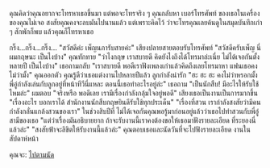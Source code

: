 คุณคิดว่าคุณอยากจะโทรหาเธอขึ้นมา แต่พอจะโทรจริง ๆ คุณกลับหา
เบอร์โทรศัพท์
ของเธอในเครื่องของคุณไม่เจอ สงสัยคุณคงจะลบมันไปนานแล้ว แต่เพราะคิดไว้
ว่าจะโทรคุณเลยค้นดูในสมุดบันทึกเก่า ๆ สักพักก็พบ แล้วคุณก็โทรหาเธอ

กริ๊ง...กริ๊ง...กริ๊ง...
"สวัสดีค่ะ เพ็ญนภารับสายค่ะ" เสียงปลายสายตอบรับโทรศัพท์
"สวัสดีครับเพ็ญ นี่ผมกฤษนะ เป็นไงบ้าง" คุณทักทาย
"ว่าไงกฤษ เราสบายดี คิดยังไงถึงได้โทรมาล่ะเนี่ย ไม่ได้เจอกันตั้งหลายปี เป็นไงบ้าง" 
เธอถามกลับ
"เราสบายดี พอดีเราฟังเพลงเก่าแล้วคิดถึงเลยโทรมาหา แฟนเธอคงไม่ว่ามั้ง" 
คุณออกตัว คุณรู้ดีว่าเธอแต่งงานไปหลายปีแล้ว ลูกกำลังน่ารัก
"ฮะ ฮะ ฮะ คงไม่ว่าหรอกมั้ง พี่อู๋กำลังเล่นกับลูกอยู่ที่หน้าทีวีนี่แหละ 
ตอนนี้เธอทำอะไรอยู่ล่ะ" เธอถาม
"เป็นนักสืบ! มีอะไรให้รับใช้ไหมล่ะ" ผมตอบ
"จริงหรือ พอดีเลย เรามีเรื่องกำลังกลุ้มใจอยู่พอดี" เสียงเธอเป็นงานเป็นการมากขึ้น
"เรื่องอะไร บอกเราได้ สำนักงานนักสืบกฤษยินดีรับใช้ทุกประเด็น"
"เรื่องที่สวน เรากำลังสงสัยว่ามีคนกำลังกลั่นแกล้งสวนของเรา" ในช่วงสิบปีที่
ไม่ได้เจอกันคุณพอรู้มาก่อนอยู่แล้วว่าเธอไปทำสวนกับพี่อู๋สามีของเธอ
"แต่ว่าเรื่องมันอธิบายยาก ถ้าจะรับงานนี้เราคงต้องขอให้เธอมาฟังรายละเอียด
ที่ระยองนี่แล้วล่ะ" 
"สงสัยฟ้าจะลิขิตให้รับงานนี้แล้วล่ะ" คุณตอบเธอและนัดวันที่จะไปฟังรายละเอียด
งานในสัปดาห์หน้า

คุณจะ:
[ไปตามนัด](./../job/job.md)
